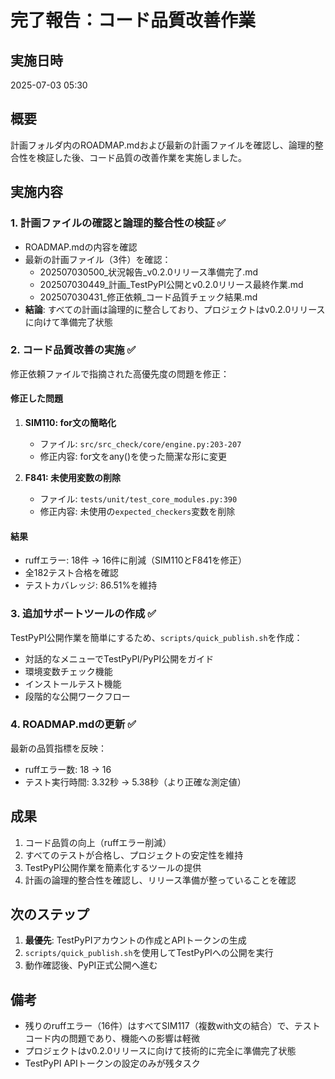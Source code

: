 # 完了報告：コード品質改善作業

## 実施日時
2025-07-03 05:30

## 概要
計画フォルダ内のROADMAP.mdおよび最新の計画ファイルを確認し、論理的整合性を検証した後、コード品質の改善作業を実施しました。

## 実施内容

### 1. 計画ファイルの確認と論理的整合性の検証 ✅
- ROADMAP.mdの内容を確認
- 最新の計画ファイル（3件）を確認：
  - 202507030500_状況報告_v0.2.0リリース準備完了.md
  - 202507030449_計画_TestPyPI公開とv0.2.0リリース最終作業.md
  - 202507030431_修正依頼_コード品質チェック結果.md
- **結論**: すべての計画は論理的に整合しており、プロジェクトはv0.2.0リリースに向けて準備完了状態

### 2. コード品質改善の実施 ✅
修正依頼ファイルで指摘された高優先度の問題を修正：

#### 修正した問題
1. **SIM110: for文の簡略化**
   - ファイル: `src/src_check/core/engine.py:203-207`
   - 修正内容: for文をany()を使った簡潔な形に変更

2. **F841: 未使用変数の削除**
   - ファイル: `tests/unit/test_core_modules.py:390`
   - 修正内容: 未使用の`expected_checkers`変数を削除

#### 結果
- ruffエラー: 18件 → 16件に削減（SIM110とF841を修正）
- 全182テスト合格を確認
- テストカバレッジ: 86.51%を維持

### 3. 追加サポートツールの作成 ✅
TestPyPI公開作業を簡単にするため、`scripts/quick_publish.sh`を作成：
- 対話的なメニューでTestPyPI/PyPI公開をガイド
- 環境変数チェック機能
- インストールテスト機能
- 段階的な公開ワークフロー

### 4. ROADMAP.mdの更新 ✅
最新の品質指標を反映：
- ruffエラー数: 18 → 16
- テスト実行時間: 3.32秒 → 5.38秒（より正確な測定値）

## 成果
1. コード品質の向上（ruffエラー削減）
2. すべてのテストが合格し、プロジェクトの安定性を維持
3. TestPyPI公開作業を簡素化するツールの提供
4. 計画の論理的整合性を確認し、リリース準備が整っていることを確認

## 次のステップ
1. **最優先**: TestPyPIアカウントの作成とAPIトークンの生成
2. `scripts/quick_publish.sh`を使用してTestPyPIへの公開を実行
3. 動作確認後、PyPI正式公開へ進む

## 備考
- 残りのruffエラー（16件）はすべてSIM117（複数with文の結合）で、テストコード内の問題であり、機能への影響は軽微
- プロジェクトはv0.2.0リリースに向けて技術的に完全に準備完了状態
- TestPyPI APIトークンの設定のみが残タスク